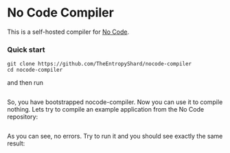 # No Code Compiler

This is a self-hosted compiler for [No Code](https://github.com/kelseyhightower/nocode).

### Quick start
```shell
git clone https://github.com/TheEntropyShard/nocode-compiler
cd nocode-compiler
```
and then run
```shell
```
So, you have bootstrapped nocode-compiler. Now you can use it to compile nothing. Lets try to compile an example application from the No Code repository:
```shell
```
As you can see, no errors. Try to run it and you should see exactly the same result:
```shell
```